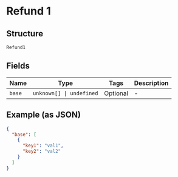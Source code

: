 
# Refund 1

## Structure

`Refund1`

## Fields

| Name | Type | Tags | Description |
|  --- | --- | --- | --- |
| `base` | `unknown[] \| undefined` | Optional | - |

## Example (as JSON)

```json
{
  "base": [
    {
      "key1": "val1",
      "key2": "val2"
    }
  ]
}
```

